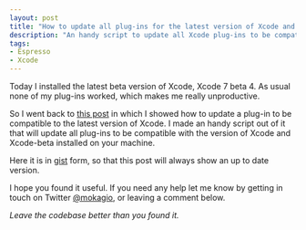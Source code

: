 ```yaml
---
layout: post
title: "How to update all plug-ins for the latest version of Xcode and Xcode-beta"
description: "An handy script to update all Xcode plug-ins to be compatible with the latest version of Xcode and Xcode-beta."
tags:
- Espresso
- Xcode
---
```


Today I installed the latest beta version of Xcode, Xcode 7 beta 4. As usual
none of my plug-ins worked, which makes me really unproductive.

So I went back to [this post](http://www.mokacoding.com/blog/xcode-plugins-update/)
in which I showed how to update a plug-in to be compatible to the latest version
of Xcode. I made an handy script out of it that will update all plug-ins to
be compatible with the version of Xcode and Xcode-beta installed on your machine.

Here it is in [gist](https://gist.github.com/) form, so that this post will
always show an up to date version.

<script src="https://gist.github.com/mokagio/b9a03486d46f8610ad99.js"></script>

I hope you found it useful. If you need any help let me know by getting in
touch on Twitter [@mokagio](https://twitter.com/mokagio), or leaving a comment
below.

_Leave the codebase better than you found it._


